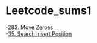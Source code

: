 # Leetcode_sums1

-[283. Move Zeroes](https://leetcode.com/problems/move-zeroes/)
<br>
-[35. Search Insert Position](https://leetcode.com/problems/search-insert-position/)
